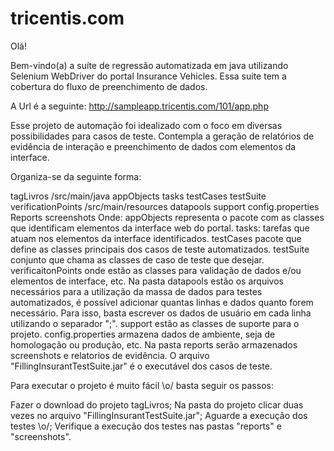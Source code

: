 ﻿# tricentis.com

Olá!

Bem-vindo(a) a suíte de regressão automatizada em java utilizando Selenium WebDriver do portal Insurance Vehicles. Essa suite tem a cobertura do fluxo de preenchimento de dados.

A Url é a seguinte: http://sampleapp.tricentis.com/101/app.php

Esse projeto de automação foi idealizado com o foco em diversas possibilidades para casos de teste. Contempla a geração de relatórios de evidência de interação e preenchimento de dados com elementos da interface.

Organiza-se da seguinte forma:

tagLivros
/src/main/java
appObjects
tasks
testCases
testSuite
verificationPoints
/src/main/resources
datapools
support
config.properties
Reports
screenshots
Onde: appObjects representa o pacote com as classes que identificam elementos da interface web do portal. tasks: tarefas que atuam nos elementos da interface identificados. testCases pacote que define as classes principais dos casos de teste automatizados. testSuite conjunto que chama as classes de caso de teste que desejar. verificaitonPoints onde estão as classes para validação de dados e/ou elementos de interface, etc. Na pasta datapools estão os arquivos necessários para a utilização da massa de dados para testes automatizados, é possível adicionar quantas linhas e dados quanto forem necessário. Para isso, basta escrever os dados de usuário em cada linha utilizando o separador ";". support estão as classes de suporte para o projeto. config.properties armazena dados de ambiente, seja de homologação ou produção, etc. Na pasta reports serão armazenados screenshots e relatorios de evidência. O arquivo "FillingInsurantTestSuite.jar" é o executável dos casos de teste.

Para executar o projeto é muito fácil \o/ basta seguir os passos:

Fazer o download do projeto tagLivros;
Na pasta do projeto clicar duas vezes no arquivo "FillingInsurantTestSuite.jar";
Aguarde a execução dos testes \o/;
Verifique a execução dos testes nas pastas "reports" e "screenshots".